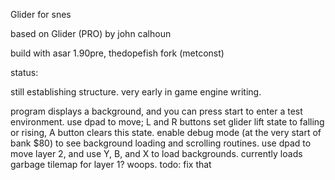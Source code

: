 Glider for snes

based on Glider (PRO) by john calhoun

build with asar 1.90pre, thedopefish fork (metconst)


status:

still establishing structure. very early in game engine writing.

program displays a background, and you can press start to enter a test environment. use dpad to move; L and R buttons set glider lift state to falling or rising, A button clears this state. enable debug mode (at the very start of bank $80) to see background loading and scrolling routines. use dpad to move layer 2, and use Y, B, and X to load backgrounds. currently loads garbage tilemap for layer 1? woops. todo: fix that
